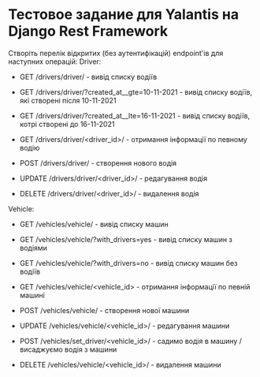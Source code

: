 # Тестовое задание для Yalantis на Django Rest Framework

Створіть перелік відкритих (без аутентифікацій) endpoint'ів для наступних операцій:
Driver:
+ GET /drivers/driver/ - вивід списку водіїв
+ GET /drivers/driver/?created_at__gte=10-11-2021 - вивід списку водіїв, які створені після 10-11-2021
+ GET /drivers/driver/?created_at__lte=16-11-2021 - вивід списку водіїв, котрі створені до 16-11-2021

+ GET /drivers/driver/<driver_id>/ - отримання інформації по певному водію
+ POST /drivers/driver/ - створення нового водія
+ UPDATE /drivers/driver/<driver_id>/ - редагування водія
+ DELETE /drivers/driver/<driver_id>/ - видалення водія

Vehicle:
+ GET /vehicles/vehicle/ - вивід списку машин
+ GET /vehicles/vehicle/?with_drivers=yes - вивід списку машин з водіями
+ GET /vehicles/vehicle/?with_drivers=no - вивід списку машин без водіїв

+ GET /vehicles/vehicle/<vehicle_id> - отримання інформації по певній машині
+ POST /vehicles/vehicle/ - створення нової машини
+ UPDATE /vehicles/vehicle/<vehicle_id>/ - редагування машини
+ POST /vehicles/set_driver/<vehicle_id>/ - садимо водія в машину / висаджуємо водія з машини  
+ DELETE /vehicles/vehicle/<vehicle_id>/ - видалення машини
